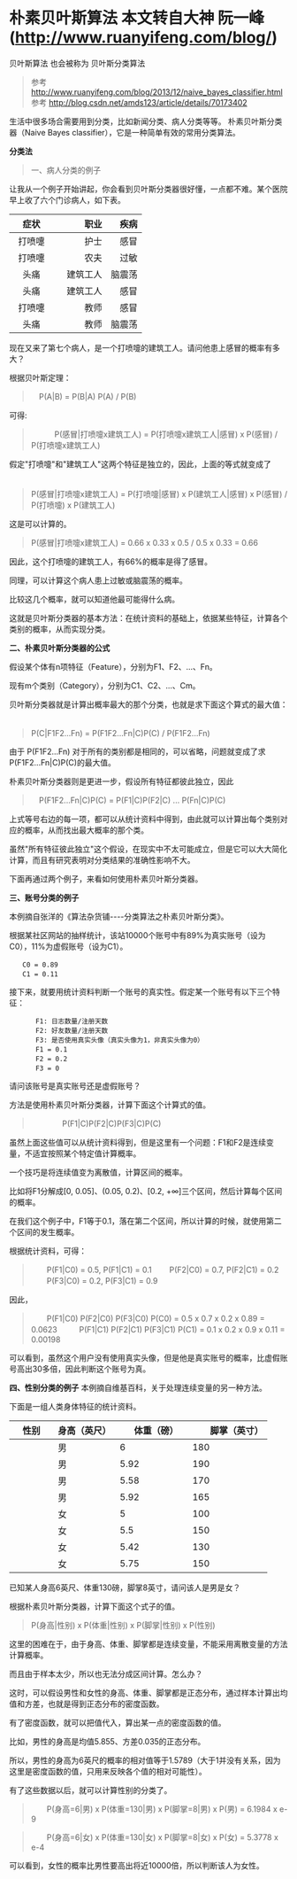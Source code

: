 # 朴素贝叶斯算法  本文转自大神 阮一峰(http://www.ruanyifeng.com/blog/)

贝叶斯算法 也会被称为 贝叶斯分类算法

> 参考 http://www.ruanyifeng.com/blog/2013/12/naive_bayes_classifier.html
> 参考 http://blog.csdn.net/amds123/article/details/70173402

生活中很多场合需要用到分类，比如新闻分类、病人分类等等。
朴素贝叶斯分类器（Naive Bayes classifier），它是一种简单有效的常用分类算法。

**分类法**

> 一、病人分类的例子

让我从一个例子开始讲起，你会看到贝叶斯分类器很好懂，一点都不难。某个医院早上收了六个门诊病人，如下表。


|症状　　|职业　　　|疾病|
|:-------:|---------:|----------:|
|打喷嚏　|护士　　　|感冒| 
|打喷嚏　|农夫　　　|过敏 |
|头痛　　|建筑工人　|脑震荡| 
|头痛　　|建筑工人　|感冒| 
|打喷嚏　|教师　　　|感冒| 
|头痛　　|教师　　　|脑震荡|


现在又来了第七个病人，是一个打喷嚏的建筑工人。请问他患上感冒的概率有多大？

根据贝叶斯定理：

>　P(A|B) = P(B|A) P(A) / P(B)

可得:

>　　　P(感冒|打喷嚏x建筑工人) = P(打喷嚏x建筑工人|感冒) x P(感冒) / P(打喷嚏x建筑工人)

假定"打喷嚏"和"建筑工人"这两个特征是独立的，因此，上面的等式就变成了
　　　
>  P(感冒|打喷嚏x建筑工人) = P(打喷嚏|感冒) x P(建筑工人|感冒) x P(感冒) / P(打喷嚏) x P(建筑工人)

这是可以计算的。
　　
> P(感冒|打喷嚏x建筑工人) = 0.66 x 0.33 x 0.5 / 0.5 x 0.33 = 0.66

因此，这个打喷嚏的建筑工人，有66%的概率是得了感冒。

同理，可以计算这个病人患上过敏或脑震荡的概率。

比较这几个概率，就可以知道他最可能得什么病。


这就是贝叶斯分类器的基本方法：在统计资料的基础上，依据某些特征，计算各个类别的概率，从而实现分类。


**二、朴素贝叶斯分类器的公式**

假设某个体有n项特征（Feature），分别为F1、F2、...、Fn。

现有m个类别（Category），分别为C1、C2、...、Cm。

贝叶斯分类器就是计算出概率最大的那个分类，也就是求下面这个算式的最大值：
　
> P(C|F1F2...Fn) = P(F1F2...Fn|C)P(C) / P(F1F2...Fn)

由于 P(F1F2...Fn) 对于所有的类别都是相同的，可以省略，问题就变成了求P(F1F2...Fn|C)P(C)的最大值。

朴素贝叶斯分类器则是更进一步，假设所有特征都彼此独立，因此
>　P(F1F2...Fn|C)P(C) = P(F1|C)P(F2|C) ... P(Fn|C)P(C)

上式等号右边的每一项，都可以从统计资料中得到，由此就可以计算出每个类别对应的概率，从而找出最大概率的那个类。

虽然"所有特征彼此独立"这个假设，在现实中不太可能成立，但是它可以大大简化计算，而且有研究表明对分类结果的准确性影响不大。

下面再通过两个例子，来看如何使用朴素贝叶斯分类器。

**三、账号分类的例子**

本例摘自张洋的《算法杂货铺----分类算法之朴素贝叶斯分类》。

根据某社区网站的抽样统计，该站10000个账号中有89%为真实账号（设为C0），11%为虚假账号（设为C1）。

```
　　C0 = 0.89
　　C1 = 0.11
```

接下来，就要用统计资料判断一个账号的真实性。假定某一个账号有以下三个特征：

```
　　　　F1: 日志数量/注册天数 
　　　　F2: 好友数量/注册天数 
　　　　F3: 是否使用真实头像（真实头像为1，非真实头像为0）
　　　　F1 = 0.1 
　　　　F2 = 0.2 
　　　　F3 = 0
```

请问该账号是真实账号还是虚假账号？

方法是使用朴素贝叶斯分类器，计算下面这个计算式的值。

>　　　　P(F1|C)P(F2|C)P(F3|C)P(C)

虽然上面这些值可以从统计资料得到，但是这里有一个问题：F1和F2是连续变量，不适宜按照某个特定值计算概率。

一个技巧是将连续值变为离散值，计算区间的概率。

比如将F1分解成[0, 0.05]、(0.05, 0.2)、[0.2, +∞]三个区间，然后计算每个区间的概率。

在我们这个例子中，F1等于0.1，落在第二个区间，所以计算的时候，就使用第二个区间的发生概率。

根据统计资料，可得：

>　　P(F1|C0) = 0.5, P(F1|C1) = 0.1 
>　　P(F2|C0) = 0.7, P(F2|C1) = 0.2 
>　　P(F3|C0) = 0.2, P(F3|C1) = 0.9

因此，
>　　P(F1|C0) P(F2|C0) P(F3|C0) P(C0) = 0.5 x 0.7 x 0.2 x 0.89 = 0.0623
　
>　 P(F1|C1) P(F2|C1) P(F3|C1) P(C1) = 0.1 x 0.2 x 0.9 x 0.11  = 0.00198

可以看到，虽然这个用户没有使用真实头像，但是他是真实账号的概率，比虚假账号高出30多倍，因此判断这个账号为真。

**四、性别分类的例子**
本例摘自维基百科，关于处理连续变量的另一种方法。

下面是一组人类身体特征的统计资料。

|性别　　|身高（英尺）|　体重（磅）|　　脚掌（英寸）|
|------|-------|------|------|
　　|男 　　　|6 　　　　　　|180　　　　　|12 |
　　|男 　　　|5.92　　　　　|190　　　　　|11 |
　　|男 　　　|5.58　　　　　|170　　　　　|12 |
　　|男 　　　|5.92　　　　　|165　　　　　|10 |
　　|女 　　　|5 　　　　　　|100　　　　　|6 |
　　|女 　　　|5.5 　　　　　|150　　　　　|8 |
　　|女 　　　|5.42　　　　　|130　　　　　|7 |
　　|女 　　　|5.75　　　　　|150　　　　　|9|

已知某人身高6英尺、体重130磅，脚掌8英寸，请问该人是男是女？

根据朴素贝叶斯分类器，计算下面这个式子的值。

> P(身高|性别) x P(体重|性别) x P(脚掌|性别) x P(性别)

这里的困难在于，由于身高、体重、脚掌都是连续变量，不能采用离散变量的方法计算概率。

而且由于样本太少，所以也无法分成区间计算。怎么办？

这时，可以假设男性和女性的身高、体重、脚掌都是正态分布，通过样本计算出均值和方差，也就是得到正态分布的密度函数。

有了密度函数，就可以把值代入，算出某一点的密度函数的值。

比如，男性的身高是均值5.855、方差0.035的正态分布。

所以，男性的身高为6英尺的概率的相对值等于1.5789（大于1并没有关系，因为这里是密度函数的值，只用来反映各个值的相对可能性）。

有了这些数据以后，就可以计算性别的分类了。

>　　P(身高=6|男) x P(体重=130|男) x P(脚掌=8|男) x P(男) = 6.1984 x e-9

>　　P(身高=6|女) x P(体重=130|女) x P(脚掌=8|女) x P(女) = 5.3778 x e-4

可以看到，女性的概率比男性要高出将近10000倍，所以判断该人为女性。